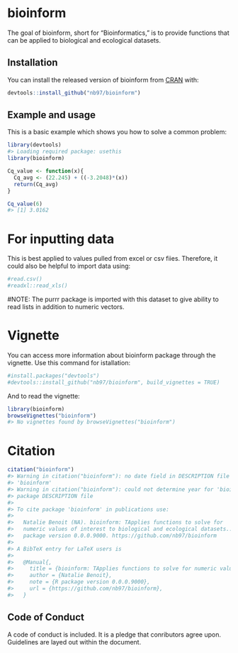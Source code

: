 
<!-- README.md is generated from README.Rmd. Please edit that file -->

# bioinform

<!-- badges: start -->

<!-- badges: end -->

The goal of bioinform, short for “Bioinformatics,” is to provide
functions that can be applied to biological and ecological datasets.

## Installation

You can install the released version of bioinform from
[CRAN](https://CRAN.R-project.org) with:

``` r
devtools::install_github("nb97/bioinform")
```

## Example and usage

This is a basic example which shows you how to solve a common problem:

``` r
library(devtools)
#> Loading required package: usethis
library(bioinform)

Cq_value <- function(x){
  Cq_avg <- (22.245) + ((-3.2048)*(x))
  return(Cq_avg)
}

Cq_value(6)
#> [1] 3.0162
```

# For inputting data

This is best applied to values pulled from excel or csv fiies.
Therefore, it could also be helpful to import data using:

``` r
#read.csv()
#readxl::read_xls()
```

#NOTE: The purrr package is imported with this dataset to give ability
to read lists in addition to numeric vectors.

# Vignette

You can access more information about bioinform package through the
vignette. Use this command for istallation:

``` r
#install.packages("devtools")
#devtools::install_github("nb97/bioinform", build_vignettes = TRUE)
```

And to read the vignette:

``` r
library(bioinform)
browseVignettes("bioinform")
#> No vignettes found by browseVignettes("bioinform")
```

# Citation

``` r
citation("bioinform")
#> Warning in citation("bioinform"): no date field in DESCRIPTION file of package
#> 'bioinform'
#> Warning in citation("bioinform"): could not determine year for 'bioinform' from
#> package DESCRIPTION file
#> 
#> To cite package 'bioinform' in publications use:
#> 
#>   Natalie Benoit (NA). bioinform: TApplies functions to solve for
#>   numeric values of interest to biological and ecological datasets.. R
#>   package version 0.0.0.9000. https://github.com/nb97/bioinform
#> 
#> A BibTeX entry for LaTeX users is
#> 
#>   @Manual{,
#>     title = {bioinform: TApplies functions to solve for numeric values of interest to biological and ecological datasets.},
#>     author = {Natalie Benoit},
#>     note = {R package version 0.0.0.9000},
#>     url = {https://github.com/nb97/bioinform},
#>   }
```

## Code of Conduct

A code of conduct is included. It is a pledge that conributors agree
upon. Guidelines are layed out within the document.
